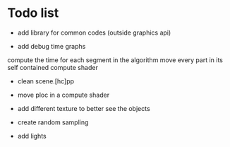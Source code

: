# Todo list

- add library for common codes (outside graphics api)

- add debug time graphs

compute the time for each segment in the algorithm
move every part in its self contained compute shader

- clean scene.[hc]pp
- move ploc in a compute shader

- add different texture to better see the objects

- create random sampling
- add lights